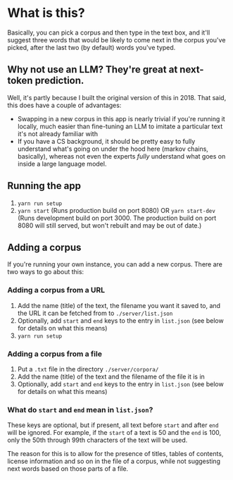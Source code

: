 # What is this?

Basically, you can pick a corpus and then type in the text box, and it'll suggest three words that would be likely to come next in the corpus you've picked, after the last two (by default) words you've typed.

## Why not use an LLM? They're great at next-token prediction.

Well, it's partly because I built the original version of this in 2018. That said, this does have a couple of advantages:
- Swapping in a new corpus in this app is nearly trivial if you're running it locally, much easier than fine-tuning an LLM to imitate a particular text it's not already familiar with
- If you have a CS background, it should be pretty easy to fully understand what's going on under the hood here (markov chains, basically), whereas not even the experts *fully* understand what goes on inside a large language model.

## Running the app

1. `yarn run setup`
2. `yarn start` (Runs production build on port 8080)
OR
`yarn start-dev` (Runs development build on port 3000. The production build on port 8080 will still served, but won't rebuilt and may be out of date.)

## Adding a corpus

If you're running your own instance, you can add a new corpus. There are two ways to go about this:

### Adding a corpus from a URL

1. Add the name (title) of the text, the filename you want it saved to, and the URL it can be fetched from to `./server/list.json`
2. Optionally, add `start` and `end` keys to the entry in `list.json` (see below for details on what this means)
3. `yarn run setup`

### Adding a corpus from a file
1. Put a `.txt` file in the directory `./server/corpora/`
2. Add the name (title) of the text and the filename of the file it is in
3. Optionally, add `start` and `end` keys to the entry in `list.json` (see below for details on what this means)

### What do `start` and `end` mean in `list.json`?

These keys are optional, but if present, all text before `start` and after `end` will be ignored. For example, if the `start` of a text is 50 and the `end` is 100, only the 50th through 99th characters of the text will be used.

The reason for this is to allow for the presence of titles, tables of contents, license information and so on in the file of a corpus, while not suggesting next words based on those parts of a file.